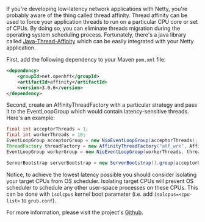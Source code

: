 If you're developing low-latency network applications with Netty, you're probably aware of the thing called thread affinity. Thread affinity can be used to force your application threads to run on a particular CPU core or set of CPUs. 
By doing so, you can eliminate threads migration during the operating system scheduling process. Fortunately, there's a java library called [Java-Thread-Affinity](https://github.com/OpenHFT/Java-Thread-Affinity) which can be easily integrated with your Netty application.

First, add the following dependency to your Maven `pom.xml` file:

```xml
<dependency>
    <groupId>net.openhft</groupId>
    <artifactId>affinity</artifactId>
    <version>3.0.6</version>
</dependency>
```

Second, create an AffinityThreadFactory with a particular strategy and pass it to the EventLoopGroup which would contain latency-sensitive threads.
Here's an example:

```java
final int acceptorThreads = 1;
final int workerThreads = 10;
EventLoopGroup acceptorGroup = new NioEventLoopGroup(acceptorThreads);
ThreadFactory threadFactory = new AffinityThreadFactory("atf_wrk", AffinityStrategies.DIFFERENT_CORE);
EventLoopGroup workerGroup = new NioEventLoopGroup(workerThreads, threadFactory);

ServerBootstrap serverBootstrap = new ServerBootstrap().group(acceptorGroup, workerGroup);
```

Notice, to achieve the lowest latency possible you should consider isolating your target CPUs from OS scheduler. Isolating target CPUs will prevent OS scheduler to schedule any other user-space processes on these CPUs. This can be done with `isolcpus` kernel boot parameter (i.e. add `isolcpus=<cpu-list>` to `grub.conf`).

For more information, please visit the project's [Github](https://github.com/OpenHFT/Java-Thread-Affinity).